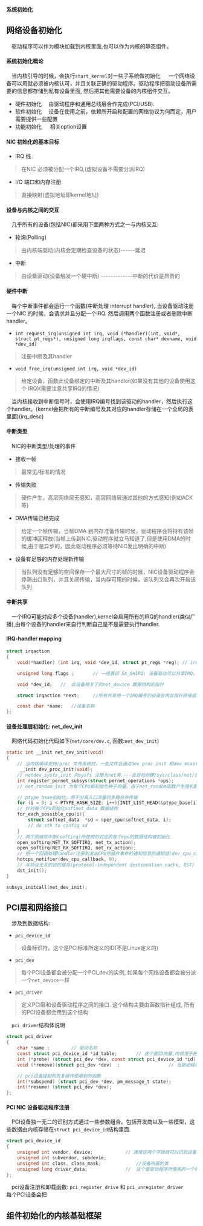 **系统初始化**
## 网络设备初始化
&emsp;驱动程序可以作为模块加载到内核里面,也可以作为内核的静态组件。

#### 系统初始化概论
&emsp;当内核引导的时候，会执行`start_kernel`对一些子系统做初始化
&emsp; 一个网络设备可以用就必须被内核认可，并且关联正确的驱动程序。驱动程序把驱动设备所需要的信息都存储到私有设备里面, 然后把其他需要设备的内核组件交互。

- 硬件初始化
&emsp;由驱动程序和通用总线层合作完成(PCI/USB). 
- 软件初始化
&emsp;设备在使用之前，依赖所开启和配置的网络协议为何而定，用户需要提供一些配置
- 功能初始化
&emsp; 相关option设置

#### NIC 初始化的基本目标
- IRQ 线
> 在NIC 必须被分配一个IRQ,(虚拟设备不需要分派IRQ)
- I/O 端口和内存注册
> 直接映射(虚拟地址即kernel地址)


#### 设备与内核之间的交互
&emsp;几乎所有的设备(包括NIC)都采用下面两种方式之一与内核交互:
- 轮询(Polling)
> 由内核端驱动(内核会定期检查设备的状态)------延迟
- 中断
> 由设备驱动(设备触发一个硬中断) -------------中断的代价是昂贵的


#### 硬件中断
&emsp;每个中断事件都会运行一个函数(中断处理 interrupt handler),.当设备驱动注册一个NIC 的时候，会请求并且分配一个IRQ. 然后调用两个函数注册或者删除中断handler。
- `int request_irq(unsigned int irq, void (*handler)(int, void*, struct pt_regs*), unsigned long irqflags, const char* devname, void *dev_id)` 
> 注册中断及其handler

- `void free_irq(unsigned int irq, void *dev_id)`
> 给定设备，函数此设备绑定的中断及其handler(如果没有其他的设备使用这个 IRQ)(需要注意共享IRQ的情况)


&emsp;当内核接收到中断信号时，会使用IRQ编号找到该驱动的handler，然后执行这个handler。(kernel会把所有的中断编号及其对应的handler存储在一个全局的表里面)(irq_desc)


#### 中断类型
&emsp;NIC的中断类型/处理的事件
- 接收一帧
> 最常见/标准的情况
- 传输失败
> 硬件产生，高层网络层无感知，高层网络层通过其他的方式感知(例如ACK等)
- DMA传输已经完成
> 给定一个帧传输，当帧DMA 到内存准备传输时候，驱动程序会将持有该帧的缓冲区释放(当帧上传到NIC,驱动程序就立马知道了,但是使用DMA的时候,由于是异步的，因此驱动程序必须等待NIC发出明确的中断)
- 设备有足够的内存处理新传输
> 当队列没有足够的空间保存一个最大尺寸的帧的时候，NIC设备驱动程序会停滞出口队列，并且关闭传输，当内存可用的时候，该队列又会再次开启该队列


#### 中断共享
&emsp;一个IRQ可能对应多个设备(handler),kernel会启用所有的IRQ的handler(类似广播),由每个设备的handler来自行判断自己是不是需要执行handler.

#### IRQ-handler mapping
```c
struct irqaction
{
    void(*handler) (int irq, void *dev_id, struct pt_regs *reg); // irq:  产生此通知的IRQ编号, dev_id: 设备表识符号. regs: 存储处理器寄存器相关信息(当前进程一些信息)

    unsigned long flags ;       // 一组表识 SA_SHIRQ: 设备驱动可以共享IRQ， SA_SAMPLE_RANDOM:设备自身变为随机事件来源  SA_INTERRUPT: handler运行在本地处理器上，并且中断处于关闭状态

    void *dev_id;   //  此设备相关了的net_device 数据结构的指针

    struct irqaction *next;     //所有共享用一个IRQ编号的设备会用此指针链接成一个列表

    const char *name;   //设备名称
};
```

#### 设备处理层初始化: net_dev_init
&emsp;网络代码初始化代码如下(`net/core/dev.c`, 函数:`net_dev_init`)
```c
static int __init net_dev_init(void)
{
    // 当内核编译支持/proc 文件系统时，一些文件会通过dev_proc_init 和dev_mcast_init 添加到/proc立马
     __init dev_proc_init(void);
    // netdev_sysfs_init 向sysfs 注册为net类.---会自动创建/sys/class/net/目录 ,每个注册的网络设备都有一个子目录
    int register_pernet_subsys(struct pernet_operations *ops);
    // net_random_init 为每个CPU都初始化种子向量，用于net_random函数产生随机数 

    // ptype_base初始化，用于分离入口流量的多路合并传输 
    for (i = 0; i < PTYPE_HASH_SIZE; i++){INIT_LIST_HEAD(&ptype_base[i]);}
    // 针对每个CPU初始化softnet_data 数据结构
    for_each_possible_cpu(i){
        struct softnet_data  *sd = &per_cpu(softnet_data, i);
        // do sth to config sd
    }
    // 两个网络软中断(softirq)所使用的对应的各个cpu的数据结构被初始化
    open_softirq(NET_TX_SOFTIRQ, net_tx_action);
    open_softirq(NET_RX_SOFTIRQ, net_rx_action);
    // 把一个回调处理handler注册到发出CPU热插件事件的通知信息的通知链(dev_cpu_callback)
    hotcpu_notifier(dev_cpu_callback, 0);
    // 与协议无关的目的缓存(protocol-independent destionation cache, DST) dst_init 初始化
    dst_init();
}

subsys_initcall(net_dev_init);
```

## PCI层和网络接口
&emsp;涉及到数据结构:
- `pci_device_id`
> 设备标识符。这个是PCI标准所定义的ID(不是Linux定义的)
- `pci_dev`
> 每个PCI设备都会被分配一个PCI_dev的实例, 如果每个网络设备都会被分派一个`net_device`一样
- `pci_driver`
> 定义PCI层和设备驱动程序之间的接口. 这个结构主要由函数指针组成, 所有的PCI设备都会用到这个结构

&emsp;`pci_driver`结构体说明
```c
struct pci_driver
{
    char *name ;        // 驱动名称
    const struct pci_device_id *id_table;       // 这个是ID向量,内核用于把一些设备关联到这个驱动程序
    int (*probe) (struct pci_dev *dev, const struct pci_device_id *id);             // 当pci层发现它正在搜寻的驱动程序设备ID与前面的 ID匹配上了，就会调用这个程序. 此函数中驱动程序也会分配正确工作所需要的数据结构
    void (*remove)(struct pci_dev *dev)  ;                  // 当驱动程序内核里面除名的时候，或者可热插拔被删除时候，PCI层就会调用这个函数. 这个函数和probe 函数对应，用来清理申请的数据结构和状态.(网络设备使用这个函数来释放已经分配的i/o端口和i/o内存)

    // pci设备挂起和恢复操作使用到的函数
    int(*subspend) (struct pci_dev *dev, pm_message_t state);
    int(*resume) (struct pci_dev *dev);
};
```

#### PCI NIC 设备驱动程序注册
&emsp;PCI设备独一无二的识别方式通过一些参数组合。包括开发商以及一些模型，这些数据由内核存储在`struct pci_device_id`结构里面.
```c
struct pci_device_id
{
    unsigned int vendor, device;            // 通常这两个字段就可以识别设备
    unsigned int subvendor, subdevie;
    unsigned int class, class_mask;             //设备所属的类
    unsigned long driver_data;              //  这个是驱动程序所使用的一个私有的参数
};
```

&emsp;pci设备注册和卸载函数: `pci_register_drive` 和 `pci_unregister_driver`
&emsp; 每个PCI设备会把

## 组件初始化的内核基础框架
